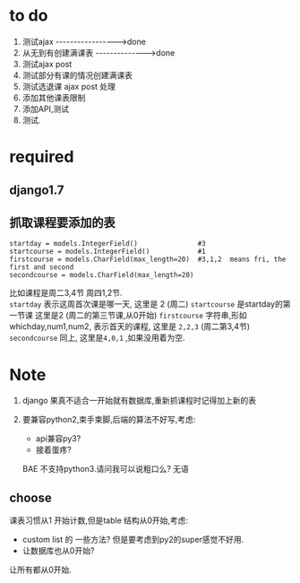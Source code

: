 
to do
==========
1. 测试ajax  ----------------->done
2. 从无到有创建满课表  -------------->done
3. 测试ajax post
4. 测试部分有课的情况创建满课表
5. 测试选退课 ajax post 处理
6. 添加其他课表限制
7. 添加API,测试
8. 测试.



required
==============

django1.7
--------------

抓取课程要添加的表
--------------------
```
startday = models.IntegerField()               #3
startcourse = models.IntegerField()            #1
firstcourse = models.CharField(max_length=20)  #3,1,2  means fri, the first and second
secondcourse = models.CharField(max_length=20)
```
比如课程是周二3,4节 周四1,2节.  
`startday` 表示这周首次课是哪一天, 这里是 2 (周二)
`startcourse` 是startday的第一节课 这里是2 (周二的第三节课,从0开始)
`firstcourse` 字符串,形如 whichday,num1,num2, 表示首天的课程, 这里是 `2,2,3` (周二第3,4节)
`secondcourse` 同上, 这里是`4,0,1` ,如果没用着为空.






Note
=============

1. django 果真不适合一开始就有数据库,重新抓课程时记得加上新的表
2. 要兼容python2,束手束脚,后端的算法不好写,考虑:

    - api兼容py3?
    - 接着蛋疼?
    
    BAE 不支持python3.请问我可以说粗口么? 无语


choose
-------------
课表习惯从1 开始计数,但是table 结构从0开始,考虑:

- custom list 的 一些方法? 但是要考虑到py2的super感觉不好用.
- 让数据库也从0开始?

让所有都从0开始.

